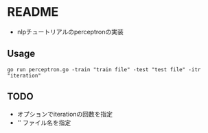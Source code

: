 # README
- nlpチュートリアルのperceptronの実装

## Usage
`
go run perceptron.go -train "train file" -test "test file" -itr "iteration"
`

## TODO
- オプションでiterationの回数を指定
- '' ファイル名を指定
